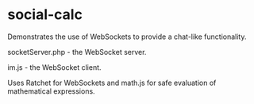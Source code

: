 # social-calc

Demonstrates the use of WebSockets to provide a chat-like functionality.

socketServer.php - the WebSocket server.

im.js - the WebSocket client.

Uses Ratchet for WebSockets and math.js for safe evaluation of mathematical expressions.
